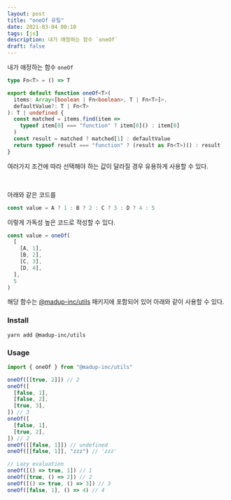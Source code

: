 ```yaml
---
layout: post
title: "oneOf 유틸"
date: 2021-03-04 00:10
tags: [js]
description: 내가 애정하는 함수 `oneOf`
draft: false
---
```


내가 애정하는 함수 `oneOf`

```ts
type Fn<T> = () => T

export default function oneOf<T>(
  items: Array<[boolean | Fn<boolean>, T | Fn<T>]>,
  defaultValue?: T | Fn<T>
): T | undefined {
  const matched = items.find(item =>
    typeof item[0] === "function" ? item[0]() : item[0]
  )
  const result = matched ? matched[1] : defaultValue
  return typeof result === "function" ? (result as Fn<T>)() : result
}
```

여러가지 조건에 따라 선택해야 하는 값이 달라질 경우 유용하게 사용할 수 있다.

<br/>

아래와 같은 코드를

```js
const value = A ? 1 : B ? 2 : C ? 3 : D ? 4 : 5
```

이렇게 가독성 높은 코드로 작성할 수 있다.

```js
const value = oneOf(
  [
    [A, 1],
    [B, 2],
    [C, 3],
    [D, 4],
  ],
  5
)
```

해당 함수는 [@madup-inc/utils](https://www.npmjs.com/package/@madup-inc/utils) 패키지에 포함되어 있어 아래와 같이 사용할 수 있다.

### Install

```
yarn add @madup-inc/utils
```

### Usage

```js
import { oneOf } from "@madup-inc/utils"

oneOf([[true, 2]]) // 2
oneOf([
  [false, 1],
  [false, 2],
  [true, 3],
]) // 3
oneOf([
  [false, 1],
  [true, 2],
]) // 2
oneOf([[false, 1]]) // undefined
oneOf([[false, 1]], "zzz") // 'zzz'

// Lazy evaluation
oneOf([() => true, 1]) // 1
oneOf([true, () => 2]) // 2
oneOf([() => true, () => 3]) // 3
oneOf([false, 1], () => 4) // 4
```
